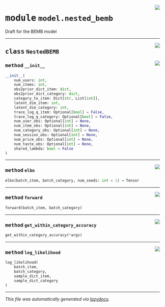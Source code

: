 <!-- markdownlint-disable -->

<a href="../deepchoice/model/nested_bemb.py#L0"><img align="right" style="float:right;" src="https://img.shields.io/badge/-source-cccccc?style=flat-square"></a>

# <kbd>module</kbd> `model.nested_bemb`
Draft for the BEMB model 



---

<a href="../deepchoice/model/nested_bemb.py#L17"><img align="right" style="float:right;" src="https://img.shields.io/badge/-source-cccccc?style=flat-square"></a>

## <kbd>class</kbd> `NestedBEMB`




<a href="../deepchoice/model/nested_bemb.py#L18"><img align="right" style="float:right;" src="https://img.shields.io/badge/-source-cccccc?style=flat-square"></a>

### <kbd>method</kbd> `__init__`

```python
__init__(
    num_users: int,
    num_items: int,
    obs2prior_dict_item: dict,
    obs2prior_dict_category: dict,
    category_to_item: Dict[str, List[int]],
    latent_dim_item: int,
    latent_dim_category: int,
    trace_log_q_item: Optional[bool] = False,
    trace_log_q_category: Optional[bool] = False,
    num_user_obs: Optional[int] = None,
    num_item_obs: Optional[int] = None,
    num_category_obs: Optional[int] = None,
    num_session_obs: Optional[int] = None,
    num_price_obs: Optional[int] = None,
    num_taste_obs: Optional[int] = None,
    shared_lambda: bool = False
)
```








---

<a href="../deepchoice/model/nested_bemb.py#L192"><img align="right" style="float:right;" src="https://img.shields.io/badge/-source-cccccc?style=flat-square"></a>

### <kbd>method</kbd> `elbo`

```python
elbo(batch_item, batch_category, num_seeds: int = 1) → Tensor
```





---

<a href="../deepchoice/model/nested_bemb.py#L99"><img align="right" style="float:right;" src="https://img.shields.io/badge/-source-cccccc?style=flat-square"></a>

### <kbd>method</kbd> `forward`

```python
forward(batch_item, batch_category)
```





---

<a href="../deepchoice/model/nested_bemb.py#L238"><img align="right" style="float:right;" src="https://img.shields.io/badge/-source-cccccc?style=flat-square"></a>

### <kbd>method</kbd> `get_within_category_accuracy`

```python
get_within_category_accuracy(*args)
```





---

<a href="../deepchoice/model/nested_bemb.py#L113"><img align="right" style="float:right;" src="https://img.shields.io/badge/-source-cccccc?style=flat-square"></a>

### <kbd>method</kbd> `log_likelihood`

```python
log_likelihood(
    batch_item,
    batch_category,
    sample_dict_item,
    sample_dict_category
)
```








---

_This file was automatically generated via [lazydocs](https://github.com/ml-tooling/lazydocs)._
